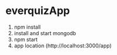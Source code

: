 # everquizApp

1. npm install
2. install and start mongodb
3. npm start
4. app location (http://localhost:3000/app)
